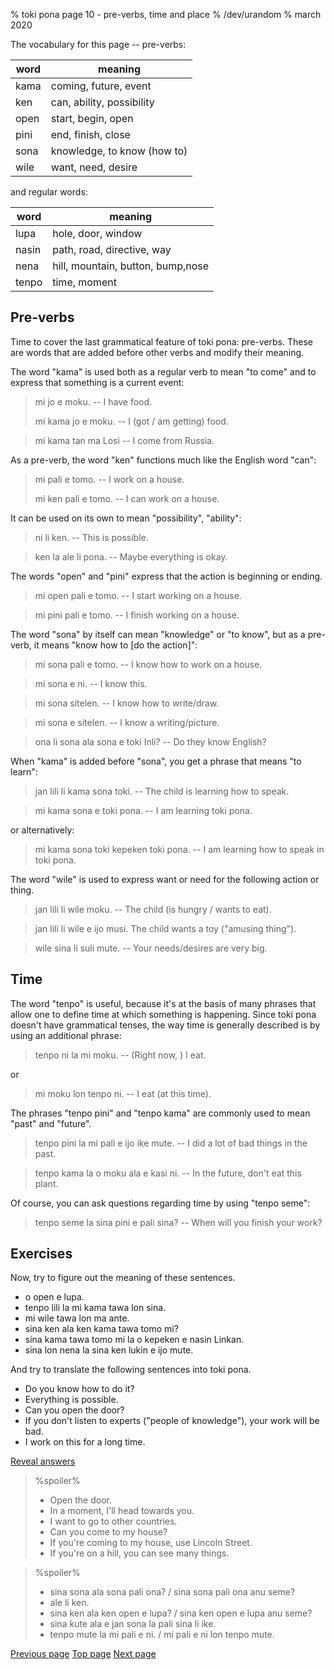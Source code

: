% toki pona page 10 - pre-verbs, time and place
% /dev/urandom
% march 2020

The vocabulary for this page -- pre-verbs:

| word  | meaning                          |
|-------|----------------------------------|
| kama  | coming, future, event            |
| ken   | can, ability, possibility        |
| open  | start, begin, open               |
| pini  | end, finish, close               |
| sona  | knowledge, to know (how to)      |
| wile  | want, need, desire               |

and regular words:

| word  | meaning                          |
|-------|----------------------------------|
| lupa  | hole, door, window               |
| nasin | path, road, directive, way       |
| nena  | hill, mountain, button, bump,nose|
| tenpo | time, moment                     |

## Pre-verbs

Time to cover the last grammatical feature of toki pona: pre-verbs. These are
words that are added before other verbs and modify their meaning.

The word "kama" is used both as a regular verb to mean "to come" and to express
that something is a current event:

> mi jo e moku. -- I have food.
>
> mi kama jo e moku. -- I (got / am getting) food.

> mi kama tan ma Losi -- I come from Russia.

As a pre-verb, the word "ken" functions much like the English word "can":

> mi pali e tomo. -- I work on a house.
>
> mi ken pali e tomo. -- I can work on a house.

It can be used on its own to mean "possibility", "ability":

> ni li ken. -- This is possible.

> ken la ale li pona. -- Maybe everything is okay.

The words "open" and "pini" express that the action is beginning or ending.

> mi open pali e tomo. -- I start working on a house.

> mi pini pali e tomo. -- I finish working on a house.

The word "sona" by itself can mean "knowledge" or "to know", but as a pre-verb,
it means "know how to [do the action]":

> mi sona pali e tomo. -- I know how to work on a house.

> mi sona e ni. -- I know this.

> mi sona sitelen. -- I know how to write/draw.

> mi sona e sitelen. -- I know a writing/picture.

> ona li sona ala sona e toki Inli? -- Do they know English?

When "kama" is added before "sona", you get a phrase that means "to learn":

> jan lili li kama sona toki. -- The child is learning how to speak.

> mi kama sona e toki pona. -- I am learning toki pona. 

or alternatively:

> mi kama sona toki kepeken toki pona. -- I am learning how to speak in toki pona.

The word "wile" is used to express want or need for the following action or
thing.

> jan lili li wile moku. -- The child (is hungry / wants to eat).

> jan lili li wile e ijo musi. The child wants a toy ("amusing thing").

> wile sina li suli mute. -- Your needs/desires are very big.

## Time

The word "tenpo" is useful, because it's at the basis of many phrases that allow
one to define time at which something is happening. Since toki pona doesn't have
grammatical tenses, the way time is generally described is by using an
additional phrase:

> tenpo ni la mi moku. -- (Right now, ) I eat.

or 

> mi moku lon tenpo ni. -- I eat (at this time).

The phrases "tenpo pini" and "tenpo kama" are commonly used to mean "past" and
"future".

> tenpo pini la mi pali e ijo ike mute. -- I did a lot of bad things in the
> past.

> tenpo kama la o moku ala e kasi ni. -- In the future, don't eat this plant.

Of course, you can ask questions regarding time by using "tenpo seme":

> tenpo seme la sina pini e pali sina? -- When will you finish your work?

## Exercises

Now, try to figure out the meaning of these sentences.

* o open e lupa. 
* tenpo lili la mi kama tawa lon sina.
* mi wile tawa lon ma ante.
* sina ken ala ken kama tawa tomo mi?
* sina kama tawa tomo mi la o kepeken e nasin Linkan.
* sina lon nena la sina ken lukin e ijo mute.

And try to translate the following sentences into toki pona.

* Do you know how to do it? 
* Everything is possible. 
* Can you open the door?
* If you don't listen to experts ("people of knowledge"), your work will be bad.
* I work on this for a long time.

<a name="answers" href="#answers" onclick="revealSpoilers();">Reveal answers</a>

> %spoiler%
> * Open the door.
> * In a moment, I'll head towards you.
> * I want to go to other countries.
> * Can you come to my house?
> * If you're coming to my house, use Lincoln Street.
> * If you're on a hill, you can see many things.

> %spoiler%
> * sina sona ala sona pali ona? / sina sona pali ona anu seme?
> * ale li ken.
> * sina ken ala ken open e lupa? / sina ken open e lupa anu seme?
> * sina kute ala e jan sona la pali sina li ike.
> * tenpo mute la mi pali e ni. / mi pali e ni lon tenpo mute.

[Previous page](9.html) [Top page](index.html) [Next page](11.html)
